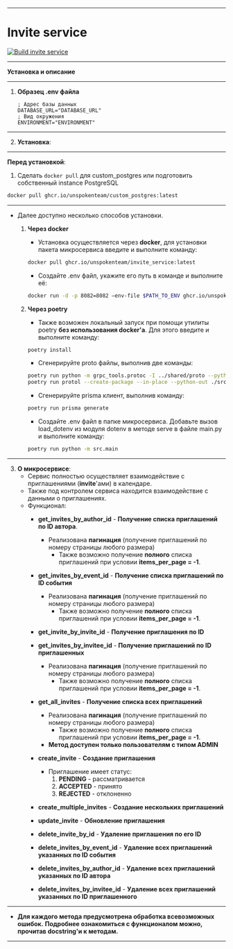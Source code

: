 ___
# Invite service
[![Build invite service](https://github.com/UnspokenTeam/Calendar/actions/workflows/build_invite_service.yaml/badge.svg)](https://github.com/UnspokenTeam/Calendar/actions/workflows/build_invite_service.yaml)
___
**Установка и описание**
___
1. **Образец .env файла**
	```env
	; Адрес базы данных
	DATABASE_URL="DATABASE_URL"
 	; Вид окружения
	ENVIRONMENT="ENVIRONMENT"
	```
___
2. **Установка**:
___  
**Перед установкой**:

1. Сделать ```docker pull``` для custom_postgres или подготовить собственный instance PostgreSQL
```bash
docker pull ghcr.io/unspokenteam/custom_postgres:latest
```
___
- Далее доступно несколько способов установки.

    1. **Через docker**
       - Установка осуществляется через **docker**, для установки пакета микросервиса введите и выполните команду:
		```bash
    	docker pull ghcr.io/unspokenteam/invite_service:latest
 		```
       - Создайте .env файл, укажите его путь в команде и выполните её:
		```bash
		docker run -d -p 8082=8082 —env-file $PATH_TO_ENV ghcr.io/unspokenteam/invite_service:latest
 		```

	2. **Через poetry**
        - Также возможен локальный запуск при помощи утилиты poetry **без использования docker'a**. Для этого введите и выполните команду:
        ```bash
        poetry install
    	```
        - Сгенерируйте proto файлы, выполнив две команды:
    	```bash
	    poetry run python -m grpc_tools.protoc -I ../shared/proto --python_out=./src/generated --grpc_python_out=./src/generated --pyi_out=./src/generated ../shared/proto/user/*.proto ../shared/proto/invite_service/*.proto
     	poetry run protol --create-package --in-place --python-out ./src/generated protoc  --experimental_allow_proto3_optional --proto-path=../shared/proto ../shared/proto/invite_service/*.proto ../shared/proto/user/*.proto
        ```
        - Сгенерируйте prisma клиент, выполнив команду:
    	```bash
    	poetry run prisma generate
        ```
        - Создайте .env файл в папке микросервиса. Добавьте вызов load_dotenv из модуля dotenv в методе serve в файле main.py и выполните команду:
        ```bash
        poetry run python -m src.main
        ```
---
3. **О микросервисе**:
	- Сервис полностью осуществляет взаимодействие с приглашениями (**invite**'ами) в календаре.
	- Также под контролем сервиса находится взаимодействие с данными о приглашениях.
	- Функционал:
		- **get_invites_by_author_id** - **Получение списка приглашений по ID автора**.
			- Реализована **пагинация** (получение приглашений по номеру страницы любого размера)
				- Также возможно получение **полного** списка приглашений при условии **items_per_page = -1**.

        - **get_invites_by_event_id** - **Получение списка приглашений по ID события**
            - Реализована **пагинация** (получение приглашений по номеру страницы любого размера)
				- Также возможно получение **полного** списка приглашений при условии **items_per_page = -1**.

		- **get_invite_by_invite_id** - **Получение приглашения по ID**

		- **get_invites_by_invitee_id** - **Получение приглашений по ID приглашенных**
			- Реализована **пагинация** (получение приглашений по номеру страницы любого размера)
				- Также возможно получение **полного** списка приглашений при условии **items_per_page = -1**.

		- **get_all_invites** - **Получение списка всех приглашений**
			- Реализована **пагинация** (получение приглашений по номеру страницы любого размера)
				- Также возможно получение **полного** списка приглашений при условии **items_per_page = -1**.
			- **Метод доступен только пользователям с типом ADMIN**

		- **create_invite** - **Создание приглашения**
      		- Приглашение имеет статус:
              1. **PENDING** - рассматривается
              2. **ACCEPTED** - принято
              3. **REJECTED** - отклоненно

        - **create_multiple_invites** - **Создание нескольких приглашений**

		- **update_invite** - **Обновление приглашения**

		- **delete_invite_by_id** - **Удаление приглашения по его ID**

		- **delete_invites_by_event_id** - **Удаление всех приглашений указанных по ID события**

		- **delete_invites_by_author_id** - **Удаление всех приглашений указанных по ID автора**

        - **delete_invites_by_invitee_id** - **Удаление всех приглашений указанных по ID приглашенного**

---
* **Для каждого метода предусмотрена обработка всевозможных ошибок.** **Подробнее ознакомиться с функционалом можно, прочитав docstring'и к методам.**
---
